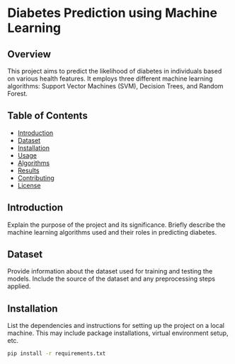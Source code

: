 # Diabetes Prediction using Machine Learning

## Overview
This project aims to predict the likelihood of diabetes in individuals based on various health features. It employs three different machine learning algorithms: Support Vector Machines (SVM), Decision Trees, and Random Forest.

## Table of Contents
- [Introduction](#introduction)
- [Dataset](#dataset)
- [Installation](#installation)
- [Usage](#usage)
- [Algorithms](#algorithms)
- [Results](#results)
- [Contributing](#contributing)
- [License](#license)

## Introduction
Explain the purpose of the project and its significance. Briefly describe the machine learning algorithms used and their roles in predicting diabetes.

## Dataset
Provide information about the dataset used for training and testing the models. Include the source of the dataset and any preprocessing steps applied.

## Installation
List the dependencies and instructions for setting up the project on a local machine. This may include package installations, virtual environment setup, etc.

```bash
pip install -r requirements.txt
